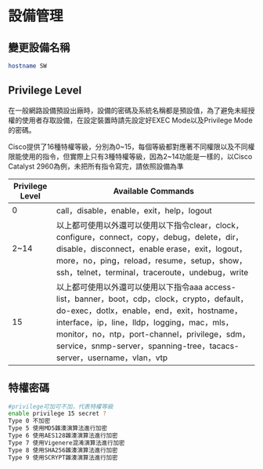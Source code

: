 # 設備管理 #

## 變更設備名稱 ##

```bash
hostname SW
```

## Privilege Level ##

在一般網路設備預設出廠時，設備的密碼及系統名稱都是預設值，為了避免未經授權的使用者存取設備，在設定裝置時請先設定好EXEC Mode以及Privilege Mode的密碼。

Cisco提供了16種特權等級，分別為0~15，每個等級都對應著不同權限以及不同權限能使用的指令，但實際上只有3種特權等級，因為2~14功能是一樣的，以Cisco Catalyst 2960為例，未把所有指令寫完，請依照設備為準

| Privilege Level  | Available Commands  |
| --- | --- |
| 0 | call，disable，enable，exit，help，logout |
| 2~14 | 以上都可使用以外還可以使用以下指令clear，clock，configure，connect，copy，debug，delete，dir，disable，disconnect，enable erase，exit，logout，more，no，ping，reload，resume，setup，show，ssh，telnet，terminal，traceroute，undebug，write |
| 15 | 以上都可使用以外還可以使用以下指令aaa access-list，banner，boot，cdp，clock，crypto，default，do-exec，dotlx，enable，end，exit，hostname，interface，ip，line，lldp，logging，mac，mls，monitor，no，ntp，port-channel，privilege，sdm，service，snmp-server，spanning-tree，tacacs-server，username，vlan，vtp |

## 特權密碼 ##

```bash
#privilege可加可不加，代表特權等級
enable privilege 15 secret ?
Type 0 不加密 
Type 5 使用MD5雜湊演算法進行加密
Type 6 使用AES128雜湊演算法進行加密
Type 7 使用Vigenere混淆演算法進行加密
Type 8 使用SHA256雜湊演算法進行加密
Type 9 使用SCRYPT雜湊演算法進行加密
```


